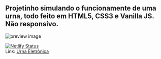 ## Projetinho simulando o funcionamente de uma urna, todo feito em HTML5, CSS3 e Vanilla JS. Não responsivo.

![preview image](https://i.imgur.com/vLZA8PY.png)

[![Netlify Status](https://api.netlify.com/api/v1/badges/5048d5a5-1aca-41a7-8388-4d6859871d31/deploy-status)](https://goofy-benz-d7cab6.netlify.app) <br/>
Link: [Urna Eletrônica](https://goofy-benz-d7cab6.netlify.app) 
